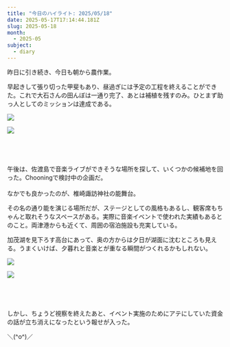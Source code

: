 ```yaml
---
title: "今日のハイライト: 2025/05/18"
date: 2025-05-17T17:14:44.181Z
slug: 2025-05-18
month:
  - 2025-05
subject:
  - diary
---
```

昨日に引き続き、今日も朝から農作業。

早起きして張り切った甲斐もあり、昼過ぎには予定の工程を終えることができた。これで大石さんの田んぼは一通り完了、あとは補植を残すのみ。ひとまず助っ人としてのミッションは達成である。

![](/images/diary/2025-05-18/1747570297166.jpg)

![](/images/diary/2025-05-18/1747570297001.jpg)

###### 　﻿

午後は、佐渡島で音楽ライブができそうな場所を探して、いくつかの候補地を回った。Chooningで検討中の企画だ。\
\
なかでも良かったのが、椎崎諏訪神社の能舞台。

その名の通り能を演じる場所だが、ステージとしての風格もあるし、観客席もちゃんと取れそうなスペースがある。実際に音楽イベントで使われた実績もあるとのこと。両津港からも近くて、周囲の宿泊施設も充実している。

加茂湖を見下ろす高台にあって、奥の方からは夕日が湖面に沈むところも見える。うまくいけば、夕暮れと音楽とが重なる瞬間がつくれるかもしれない。

![](/images/diary/2025-05-18/pxl_20250518_080641650.jpg)

![](/images/diary/2025-05-18/pxl_20250518_075849752.jpg)

###### 　﻿

しかし、ちょうど視察を終えたあと、イベント実施のためにアテにしていた資金の話が立ち消えになったという報せが入った。

＼(^o^)／